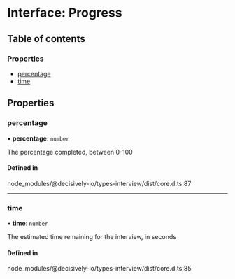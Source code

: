 # Interface: Progress

## Table of contents

### Properties

- [percentage](../wiki/Progress#percentage)
- [time](../wiki/Progress#time)

## Properties

### percentage

• **percentage**: `number`

The percentage completed, between 0-100

#### Defined in

node_modules/@decisively-io/types-interview/dist/core.d.ts:87

___

### time

• **time**: `number`

The estimated time remaining for the interview, in seconds

#### Defined in

node_modules/@decisively-io/types-interview/dist/core.d.ts:85
